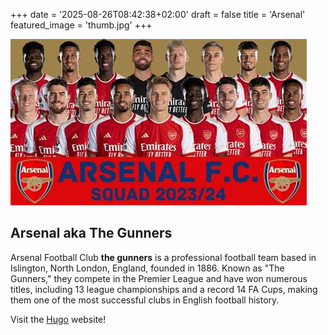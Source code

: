 +++
date = '2025-08-26T08:42:38+02:00'
draft = false
title = 'Arsenal'
featured_image = 'thumb.jpg'
+++

![Full image](thumb.jpg)

## Arsenal  aka The Gunners

Arsenal Football Club **the gunners** is a professional football team based in Islington, North London, England, founded in 1886. Known as "The Gunners," they compete in the Premier League and have won numerous titles, including 13 league championships and a record 14 FA Cups, making them one of the most successful clubs in English football history.


Visit the [Hugo](https://gohugo.io) website!